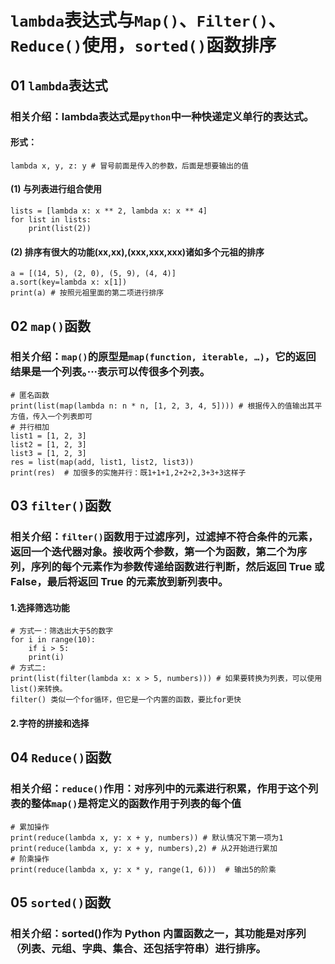 # `lambda`表达式与`Map()`、`Filter()`、`Reduce()`使用，`sorted()`函数排序
## 01 `lambda`表达式
### 相关介绍：lambda表达式是`python`中一种快递定义单行的表达式。
#### 形式：
    lambda x, y, z: y # 冒号前面是传入的参数，后面是想要输出的值
#### (1) 与列表进行组合使用
    lists = [lambda x: x ** 2, lambda x: x ** 4]
    for list in lists:
        print(list(2))
#### (2) 排序有很大的功能(xx,xx),(xxx,xxx,xxx)诸如多个元祖的排序
    a = [(14, 5), (2, 0), (5, 9), (4, 4)]
    a.sort(key=lambda x: x[1])
    print(a) # 按照元祖里面的第二项进行排序
## 02 `map()`函数
### 相关介绍：`map()`的原型是`map(function, iterable, …)`，它的返回结果是一个列表。···表示可以传很多个列表。
    # 匿名函数
    print(list(map(lambda n: n * n, [1, 2, 3, 4, 5]))) # 根据传入的值输出其平方值，传入一个列表即可
    # 并行相加
    list1 = [1, 2, 3]
    list2 = [1, 2, 3]
    list3 = [1, 2, 3]
    res = list(map(add, list1, list2, list3))
    print(res)  # 加很多的实施并行：既1+1+1,2+2+2,3+3+3这样子
## 03 `filter()`函数
### 相关介绍：`filter()`函数用于过滤序列，过滤掉不符合条件的元素，返回一个迭代器对象。接收两个参数，第一个为函数，第二个为序列，序列的每个元素作为参数传递给函数进行判断，然后返回 True 或 False，最后将返回 True 的元素放到新列表中。
#### 1.选择筛选功能
    # 方式一：筛选出大于5的数字
    for i in range(10):
        if i > 5:
        print(i)
    # 方式二:
    print(list(filter(lambda x: x > 5, numbers))) # 如果要转换为列表，可以使用 list()来转换。
    filter() 类似一个for循环，但它是一个内置的函数，要比for更快
#### 2.字符的拼接和选择
## 04 `Reduce()`函数
### 相关介绍：`reduce()`作用：对序列中的元素进行积累，作用于这个列表的整体`map()`是将定义的函数作用于列表的每个值
    # 累加操作
    print(reduce(lambda x, y: x + y, numbers)) # 默认情况下第一项为1
    print(reduce(lambda x, y: x + y, numbers),2) # 从2开始进行累加
    # 阶乘操作
    print(reduce(lambda x, y: x * y, range(1, 6)))  # 输出5的阶乘
## 05 `sorted()`函数
### 相关介绍：sorted()作为 Python 内置函数之一，其功能是对序列（列表、元组、字典、集合、还包括字符串）进行排序。
